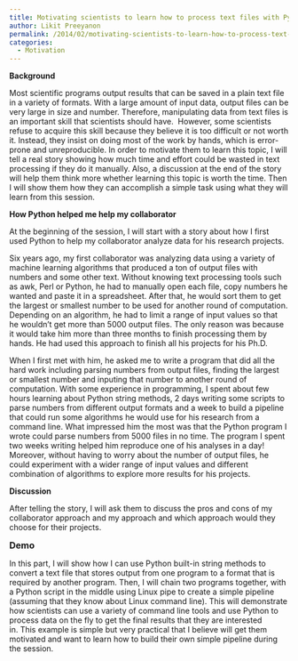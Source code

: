 ```yaml
---
title: Motivating scientists to learn how to process text files with Python
author: Likit Preeyanon
permalink: /2014/02/motivating-scientists-to-learn-how-to-process-text-files-with-python/
categories:
  - Motivation
---
```

**Background**

Most scientific programs output results that can be saved in a plain text file in a variety of formats. With a large amount of input data, output files can be very large in size and number. Therefore, manipulating data from text files is an important skill that scientists should have.  However, some scientists refuse to acquire this skill because they believe it is too difficult or not worth it. Instead, they insist on doing most of the work by hands, which is error-prone and unreproducible. In order to motivate them to learn this topic, I will tell a real story showing how much time and effort could be wasted in text processing if they do it manually. Also, a discussion at the end of the story will help them think more whether learning this topic is worth the time. Then I will show them how they can accomplish a simple task using what they will learn from this session.

**How Python helped me help my collaborator**

At the beginning of the session, I will start with a story about how I first used Python to help my collaborator analyze data for his research projects.

Six years ago, my first collaborator was analyzing data using a variety of machine learning algorithms that produced a ton of output files with numbers and some other text. Without knowing text processing tools such as awk, Perl or Python, he had to manually open each file, copy numbers he wanted and paste it in a spreadsheet. After that, he would sort them to get the largest or smallest number to be used for another round of computation. Depending on an algorithm, he had to limit a range of input values so that he wouldn&#8217;t get more than 5000 output files. The only reason was because it would take him more than three months to finish processing them by hands. He had used this approach to finish all his projects for his Ph.D.

When I first met with him, he asked me to write a program that did all the hard work including parsing numbers from output files, finding the largest or smallest number and inputing that number to another round of computation. With some experience in programming, I spent about few hours learning about Python string methods, 2 days writing some scripts to parse numbers from different output formats and a week to build a pipeline that could run some algorithms he would use for his research from a command line. What impressed him the most was that the Python program I wrote could parse numbers from 5000 files in no time. The program I spent two weeks writing helped him reproduce one of his analyses in a day! Moreover, without having to worry about the number of output files, he could experiment with a wider range of input values and different combination of algorithms to explore more results for his projects.

**Discussion**

After telling the story, I will ask them to discuss the pros and cons of my collaborator approach and my approach and which approach would they choose for their projects.

<strong style="font-size: 16px;">Demo</strong><span style="font-size: 16px;"> </span>

In this part, I will show how I can use Python built-in string methods to convert a text file that stores output from one program to a format that is required by another program. Then, I will chain two programs together, with a Python script in the middle using Linux pipe to create a simple pipeline (assuming that they know about Linux command line). This will demonstrate how scientists can use a variety of command line tools and use Python to process data on the fly to get the final results that they are interested in. This example is simple but very practical that I believe will get them motivated and want to learn how to build their own simple pipeline during the session.
